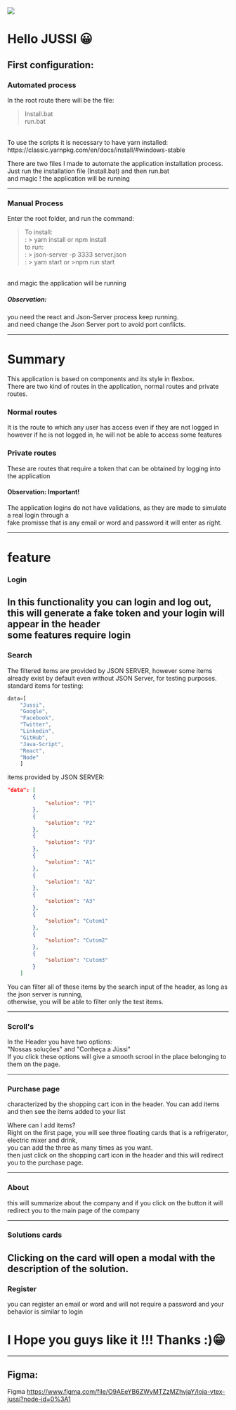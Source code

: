  <img src="https://lh3.googleusercontent.com/proxy/RKiPq6CfVGGD47fOrHEXuGPcoFo8GeGoSkBo0BuxyKfmJcTOSZQohpA9DaAyzsPJ1LiThF1P3Mi7qxc3gHNCiFw_q9jBTmsbZCLJQHokyquz79ScjDA4FNg">

# Hello JUSSI 😀
## First configuration:
### Automated process
In the root route there will be the file: <br/>
> Install.bat <br/>
> run.bat <br/>
<br/>
To use the scripts it is necessary to have yarn installed:<br/>
https://classic.yarnpkg.com/en/docs/install/#windows-stable

There are two files I made to automate the application installation process.<br/>
Just run the installation file (Install.bat) and then run.bat <br/>
and magic ! the application will be running
___
### Manual Process 
Enter the root folder, and run the command:<br/>
> To install: <br/>
> : > yarn install or  npm install <br/>
to run: <br/>
> : > json-server -p 3333 server.json <br/>
> : > yarn start or >npm run start <br/>
<br/>
and magic the application will be running

##### Observation: <br/>
you need the react and Json-Server process  keep running. <br/>
and need change the Json Server port to avoid port conflicts.

___
# Summary
This application is based on components and its style in flexbox.<br/>
There are two kind of routes in the application, normal routes and private routes.<br/>
### Normal routes
It is the route to which any user has access even if they are not logged in<br/>
however if he is not logged in, he will not be able to access some features<br/>
### Private routes
These are routes that require a token that can be obtained by logging into the application<br/>
#### Observation: <span color: red> Important! </span> <br/>
The application logins do not have validations, as they are made to simulate a real login through a <br/>
fake promisse that is any email or word and password it will enter as right.<br/>
___
# feature

### Login
In this functionality you can login and log out, this will generate a fake token and your login will appear in the header<br/>
some features require login<br/>
---
### Search
The filtered items are provided by JSON SERVER, however some items already exist by default even without JSON Server, for testing purposes.<br/>
standard items for testing: <br/>
```js
data=[
    "Jussi",
    "Google",
    "Facebook",
    "Twitter",
    "Linkedin",
    "GitHub",
    "Java-Script",
    "React",
    "Node"
    ]
```

items provided by JSON SERVER:<br/>
```json
"data": [
        {
            "solution": "P1"
        },
        {
            "solution": "P2"
        },
        {
            "solution": "P3"
        },
        {
            "solution": "A1"
        },
        {
            "solution": "A2"
        },
        {
            "solution": "A3"
        },
        {
            "solution": "Cutom1"
        },
        {
            "solution": "Cutom2"
        },
        {
            "solution": "Cutom3"
        }
    ]
```
You can filter all of these items by the search input of the header, as long as the json server is running, <br/>
otherwise, you will be able to filter only the test items.

---

### Scroll's
In the Header you have two options: <br/>
"Nossas soluções" and "Conheça a Jüssi" <br/>
If you click these options will give a smooth scrool in the place belonging to them on the page.

---

### Purchase page
characterized by the shopping cart icon in the header. You can add items and then see the items added to your list <br/>

Where can I add items? <br/>
Right on the first page, you will see three floating cards that is a refrigerator, electric mixer and drink, <br/>
you can add the three as many times as you want. <br/>
then just click on the shopping cart icon in the header and this will redirect you to the purchase page.

---

### About
this will summarize about the company and if you click on the button it will redirect you to the main page of the company

---

### Solutions cards
Clicking on the card will open a modal with the description of the solution.
---

### Register
you can register an email or word and will not require a password and your behavior is similar to login


# I Hope you guys like it !!! Thanks :)😁


---

## Figma:
Figma
https://www.figma.com/file/O9AEeYB6ZWyMTZzMZhvjaY/loja-vtex-jussi?node-id=0%3A1

